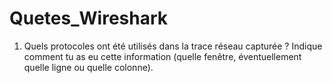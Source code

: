 # Quetes_Wireshark
1. Quels protocoles ont été utilisés dans la trace réseau capturée ? Indique comment tu as eu cette information (quelle fenêtre, éventuellement quelle ligne ou quelle colonne). 

